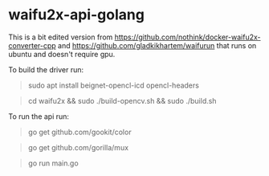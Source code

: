 # waifu2x-api-golang
This is a bit edited version from https://github.com/nothink/docker-waifu2x-converter-cpp and https://github.com/gladkikhartem/waifurun that runs on ubuntu and doesn't require gpu.

To build the driver run:
> sudo apt install beignet-opencl-icd opencl-headers 

> cd waifu2x && sudo ./build-opencv.sh && sudo ./build.sh

To run the api run:
> go get github.com/gookit/color

> go get github.com/gorilla/mux

> go run main.go
